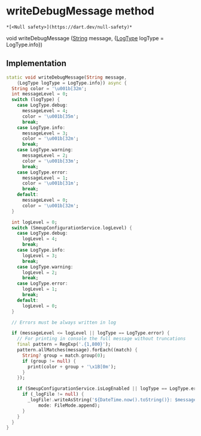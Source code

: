 


# writeDebugMessage method




    *[<Null safety>](https://dart.dev/null-safety)*




void writeDebugMessage
([String](https://api.flutter.dev/flutter/dart-core/String-class.html) message, {[LogType](../../smeup_services_smeup_log_service/LogType.md) logType = LogType.info})








## Implementation

```dart
static void writeDebugMessage(String message,
    {LogType logType = LogType.info}) async {
  String color = '\u001b[32m';
  int messageLevel = 0;
  switch (logType) {
    case LogType.debug:
      messageLevel = 4;
      color = '\u001b[35m';
      break;
    case LogType.info:
      messageLevel = 3;
      color = '\u001b[32m';
      break;
    case LogType.warning:
      messageLevel = 2;
      color = '\u001b[33m';
      break;
    case LogType.error:
      messageLevel = 1;
      color = '\u001b[31m';
      break;
    default:
      messageLevel = 0;
      color = '\u001b[32m';
  }

  int logLevel = 0;
  switch (SmeupConfigurationService.logLevel) {
    case LogType.debug:
      logLevel = 4;
      break;
    case LogType.info:
      logLevel = 3;
      break;
    case LogType.warning:
      logLevel = 2;
      break;
    case LogType.error:
      logLevel = 1;
      break;
    default:
      logLevel = 0;
  }

  // Errors must be always written in log

  if (messageLevel <= logLevel || logType == LogType.error) {
    // For printing in console the full message without truncations
    final pattern = RegExp('.{1,800}');
    pattern.allMatches(message).forEach((match) {
      String? group = match.group(0);
      if (group != null) {
        print(color + group + '\x1B[0m');
      }
    });

    if (SmeupConfigurationService.isLogEnabled || logType == LogType.error) {
      if (_logFile != null) {
        _logFile!.writeAsString('${DateTime.now().toString()}: $message \n',
            mode: FileMode.append);
      }
    }
  }
}
```







